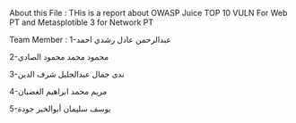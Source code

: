 About this File :
THis is a report about OWASP Juice TOP 10 VULN For Web PT and Metasplotible 3 for Network PT

Team Member :
1-عبدالرحمن عادل رشدي احمد 

2-محمود محمد محمود الصادي

3-ندى جمال عبدالجليل شرف الدين

4-مريم محمد ابراهيم الغضبان

5-يوسف سليمان أبوالخير جودة

